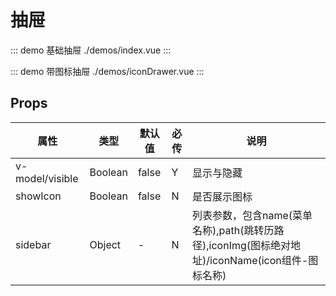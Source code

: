 # 抽屉

::: demo 基础抽屉 ./demos/index.vue
:::

::: demo 带图标抽屉 ./demos/iconDrawer.vue
:::

## Props

| 属性 | 类型 | 默认值 | 必传 | 说明 |
| ----- | ----- | ----- | ----- | ----- |
| v-model/visible | Boolean | false | Y | 显示与隐藏 |
| showIcon | Boolean | false | N | 是否展示图标 |
| sidebar | Object | - | N | 列表参数，包含name(菜单名称),path(跳转历路径),iconImg(图标绝对地址)/iconName(icon组件-图标名称) |
